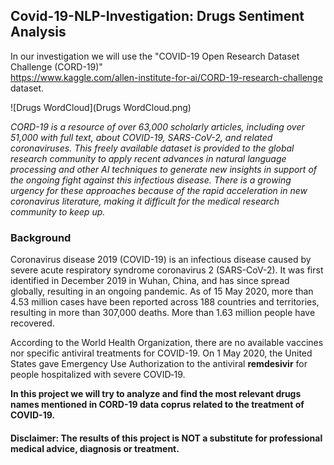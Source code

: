 ## Covid-19-NLP-Investigation: Drugs Sentiment Analysis 
In our investigation we will use the "COVID-19 Open Research Dataset Challenge (CORD-19)" <br/>
https://www.kaggle.com/allen-institute-for-ai/CORD-19-research-challenge dataset. 


![Drugs WordCloud](Drugs WordCloud.png)

*CORD-19 is a resource of over 63,000 scholarly articles, including over 51,000 with full text, about COVID-19, SARS-CoV-2, and related coronaviruses. This freely available dataset is provided to the global research community to apply recent advances in natural language processing and other AI techniques to generate new insights in support of the ongoing fight against this infectious disease. There is a growing urgency for these approaches because of the rapid acceleration in new coronavirus literature, making it difficult for the medical research community to keep up.*


### Background

Coronavirus disease 2019 (COVID-19) is an infectious disease caused by severe acute respiratory syndrome coronavirus 2 (SARS-CoV-2). It was first identified in December 2019 in Wuhan, China, and has since spread globally, resulting in an ongoing pandemic. As of 15 May 2020, more than 4.53 million cases have been reported across 188 countries and territories, resulting in more than 307,000 deaths. More than 1.63 million people have recovered.

According to the World Health Organization, there are no available vaccines nor specific antiviral treatments for COVID-19. On 1 May 2020, the United States gave Emergency Use Authorization to the antiviral **remdesivir** for people hospitalized with severe COVID‑19.

**In this project we will try to analyze and find the most relevant drugs names mentioned in CORD-19 data coprus related to the treatment of COVID-19.**

#### Disclaimer: The results of this project is NOT a substitute for professional medical advice, diagnosis or treatment.
        
